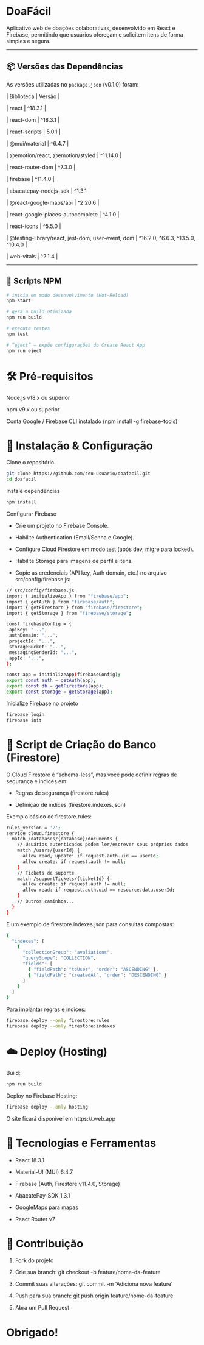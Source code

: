 # DoaFácil

Aplicativo web de doações colaborativas, desenvolvido em React e Firebase, permitindo que usuários ofereçam e solicitem itens de forma simples e segura.

---

## 📦 Versões das Dependências

As versões utilizadas no `package.json` (v0.1.0) foram:

| Biblioteca                                 | Versão    |



| react                                      | ^18.3.1   |

| react-dom                                  | ^18.3.1   |

| react-scripts                              | 5.0.1     |

| @mui/material                              | ^6.4.7    |

| @emotion/react, @emotion/styled            | ^11.14.0  |

| react-router-dom                           | ^7.3.0    |

| firebase                                   | ^11.4.0   |

| abacatepay-nodejs-sdk                      | ^1.3.1    |

| @react-google-maps/api                     | ^2.20.6   |

| react-google-places-autocomplete           | ^4.1.0    |

| react-icons                                | ^5.5.0    |

| @testing-library/react, jest-dom, user-event, dom | ^16.2.0, ^6.6.3, ^13.5.0, ^10.4.0 |

| web-vitals                                 | ^2.1.4    |

---

## 🚀 Scripts NPM

```bash
# inicia em modo desenvolvimento (Hot-Reload)
npm start

# gera a build otimizada
npm run build

# executa testes
npm test

# “eject” — expõe configurações do Create React App
npm run eject

```

# 🛠️ Pré-requisitos
Node.js v18.x ou superior

npm v9.x ou superior

Conta Google / Firebase CLI instalado (npm install -g firebase-tools)

# 🔧 Instalação & Configuração

Clone o repositório

```bash
git clone https://github.com/seu-usuario/doafacil.git
cd doafacil
```


Instale dependências

```bash
npm install
```

Configurar Firebase

 - Crie um projeto no Firebase Console.

 - Habilite Authentication (Email/Senha e Google).

 - Configure Cloud Firestore em modo test (após dev, migre para locked).

 - Habilite Storage para imagens de perfil e itens.

 - Copie as credenciais (API key, Auth domain, etc.) no arquivo src/config/firebase.js:

 ```bash
// src/config/firebase.js
import { initializeApp } from "firebase/app";
import { getAuth } from "firebase/auth";
import { getFirestore } from "firebase/firestore";
import { getStorage } from "firebase/storage";

const firebaseConfig = {
  apiKey: "...",
  authDomain: "...",
  projectId: "...",
  storageBucket: "...",
  messagingSenderId: "...",
  appId: "...",
};

const app = initializeApp(firebaseConfig);
export const auth = getAuth(app);
export const db = getFirestore(app);
export const storage = getStorage(app);
```

Inicialize Firebase no projeto

```bash
firebase login
firebase init
```

# 📂 Script de Criação do Banco (Firestore)

O Cloud Firestore é “schema-less”, mas você pode definir regras de segurança e índices em:

 - Regras de segurança (firestore.rules)

 - Definição de índices (firestore.indexes.json)

Exemplo básico de firestore.rules:

```bash
rules_version = '2';
service cloud.firestore {
  match /databases/{database}/documents {
    // Usuários autenticados podem ler/escrever seus próprios dados
    match /users/{userId} {
      allow read, update: if request.auth.uid == userId;
      allow create: if request.auth != null;
    }
    // Tickets de suporte
    match /supportTickets/{ticketId} {
      allow create: if request.auth != null;
      allow read: if request.auth.uid == resource.data.userId;
    }
    // Outros caminhos...
  }
}
```

E um exemplo de firestore.indexes.json para consultas compostas:

```bash
{
  "indexes": [
    {
      "collectionGroup": "avaliations",
      "queryScope": "COLLECTION",
      "fields": [
        { "fieldPath": "toUser", "order": "ASCENDING" },
        { "fieldPath": "createdAt", "order": "DESCENDING" }
      ]
    }
  ]
}
```

Para implantar regras e índices:

```bash
firebase deploy --only firestore:rules
firebase deploy --only firestore:indexes
```

# ☁️ Deploy (Hosting)

Build:

```bash
npm run build
```

Deploy no Firebase Hosting:
```bash
firebase deploy --only hosting
```

O site ficará disponível em https://<seu-projeto>.web.app

# 🔗 Tecnologias e Ferramentas

 - React 18.3.1

 - Material-UI (MUI) 6.4.7

 - Firebase (Auth, Firestore v11.4.0, Storage)

 - AbacatePay-SDK 1.3.1

 - GoogleMaps para mapas

 - React Router v7

 # 🤝 Contribuição

1. Fork do projeto

2. Crie sua branch: git checkout -b feature/nome-da-feature

3. Commit suas alterações: git commit -m 'Adiciona nova feature'

4. Push para sua branch: git push origin feature/nome-da-feature

5. Abra um Pull Request


# Obrigado!